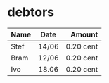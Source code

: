 # debtors

| Name          | Date  | Amount    |
| ------------- |:-----:| ---------:|
| Stef          | 14/06 | 0.20 cent |
| Bram          | 12/06 | 0.20 cent |
| Ivo           | 18.06 | 0.20 cent |

